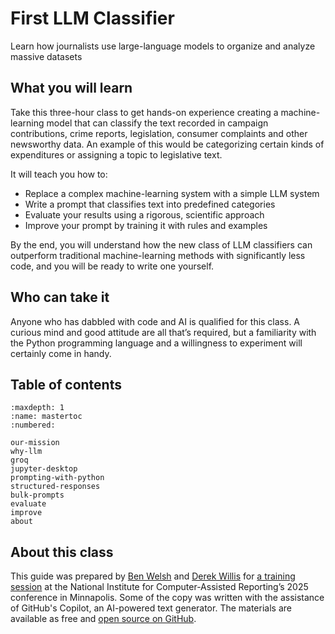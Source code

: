 # First LLM Classifier

Learn how journalists use large-language models to organize and analyze massive datasets

## What you will learn

Take this three-hour class to get hands-on experience creating a machine-learning model that can classify the text recorded in campaign contributions, crime reports, legislation, consumer complaints and other newsworthy data. An example of this would be categorizing certain kinds of expenditures or assigning a topic to legislative text.

It will teach you how to:

* Replace a complex machine-learning system with a simple LLM system
* Write a prompt that classifies text into predefined categories
* Evaluate your results using a rigorous, scientific approach
* Improve your prompt by training it with rules and examples

By the end, you will understand how the new class of LLM classifiers can outperform traditional machine-learning methods with significantly less code, and you will be ready to write one yourself.

## Who can take it

Anyone who has dabbled with code and AI is qualified for this class. A curious mind and good attitude are all that’s required, but a familiarity with the Python programming language and a willingness to experiment will certainly come in handy.

## Table of contents

```{toctree}
:maxdepth: 1
:name: mastertoc
:numbered:

our-mission
why-llm
groq
jupyter-desktop
prompting-with-python
structured-responses
bulk-prompts
evaluate
improve
about
```

## About this class

This guide was prepared by [Ben Welsh](https://palewi.re/who-is-ben-welsh/) and [Derek Willis](https://thescoop.org/about/) for [a training session](https://schedules.ire.org/nicar-2025/index.html#2045) at the National Institute for Computer-Assisted Reporting’s 2025 conference in Minnapolis. Some of the copy was written with the assistance of GitHub's Copilot, an AI-powered text generator. The materials are available as free and [open source on GitHub](https://github.com/palewire/first-llm-classifier).
